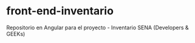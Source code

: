 # front-end-inventario
Repositorio en Angular para el proyecto - Inventario SENA (Developers  &amp; GEEKs)
